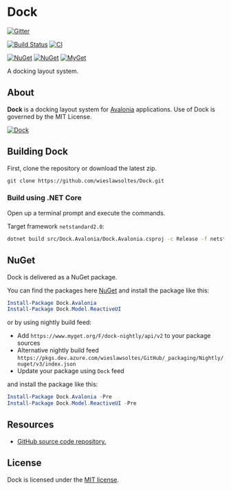 # Dock

[![Gitter](https://badges.gitter.im/wieslawsoltes/Dock.svg)](https://gitter.im/wieslawsoltes/Dock?utm_source=badge&utm_medium=badge&utm_campaign=pr-badge)

[![Build Status](https://dev.azure.com/wieslawsoltes/GitHub/_apis/build/status/wieslawsoltes.Dock?branchName=master)](https://dev.azure.com/wieslawsoltes/GitHub/_build/latest?definitionId=89&branchName=master)
[![CI](https://github.com/wieslawsoltes/Dock/actions/workflows/build.yml/badge.svg)](https://github.com/wieslawsoltes/Dock/actions/workflows/build.yml)

[![NuGet](https://img.shields.io/nuget/v/Dock.Model.svg)](https://www.nuget.org/packages/Dock.Avalonia)
[![NuGet](https://img.shields.io/nuget/dt/Dock.Model.svg)](https://www.nuget.org/packages/Dock.Avalonia)
[![MyGet](https://img.shields.io/myget/dock-nightly/vpre/Dock.Model.svg?label=myget)](https://www.myget.org/gallery/dock-nightly) 

A docking layout system.

## About

**Dock** is a docking layout system for [Avalonia](https://github.com/AvaloniaUI/Avalonia) applications. Use of Dock is governed by the MIT License.

[![Dock](images/Dock.png)](images/Dock.png)

## Building Dock

First, clone the repository or download the latest zip.
```
git clone https://github.com/wieslawsoltes/Dock.git
```

### Build using .NET Core

Open up a terminal prompt and execute the commands.

Target framework `netstandard2.0`:
```bash
dotnet build src/Dock.Avalonia/Dock.Avalonia.csproj -c Release -f netstandard2.0
```

## NuGet

Dock is delivered as a NuGet package.

You can find the packages here [NuGet](https://www.nuget.org/packages/Dock.Avalonia/) and install the package like this:

```powershell
Install-Package Dock.Avalonia
Install-Package Dock.Model.ReactiveUI
```

or by using nightly build feed:
* Add `https://www.myget.org/F/dock-nightly/api/v2` to your package sources
* Alternative nightly build feed `https://pkgs.dev.azure.com/wieslawsoltes/GitHub/_packaging/Nightly/nuget/v3/index.json`
* Update your package using `Dock` feed

and install the package like this:

```powershell
Install-Package Dock.Avalonia -Pre
Install-Package Dock.Model.ReactiveUI -Pre
```

## Resources

* [GitHub source code repository.](https://github.com/wieslawsoltes/Dock)

## License

Dock is licensed under the [MIT license](LICENSE.TXT).
